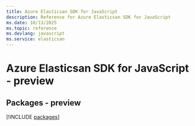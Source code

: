 ```yaml
---
title: Azure Elasticsan SDK for JavaScript
description: Reference for Azure Elasticsan SDK for JavaScript
ms.date: 10/13/2025
ms.topic: reference
ms.devlang: javascript
ms.service: elasticsan
---
```

# Azure Elasticsan SDK for JavaScript - preview
## Packages - preview
[!INCLUDE [packages](elasticsan-index.md)]